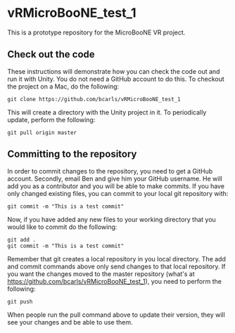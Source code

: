 # vRMicroBooNE_test_1

This is a prototype repository for the MicroBooNE VR project. 

## Check out the code

These instructions will demonstrate how you can check the code out and run it with Unity. You do not need a GitHub account to do this. To checkout the project on a Mac, do the following:

    git clone https://github.com/bcarls/vRMicroBooNE_test_1

This will create a directory with the Unity project in it. To periodically update, perform the following:

    git pull origin master

## Committing to the repository 

In order to commit changes to the repository, you need to get a GitHub account. Secondly, email Ben and give him your GitHub username. He will add you as a contributor and you will be able to make commits. If you have only changed existing files, you can commit to your local git repository with:

    git commit -m "This is a test commit"
    
Now, if you have added any new files to your working directory that you would like to commit do the following:

    git add .
    git commit -m "This is a test commit"

Remember that git creates a local repository in you local directory. The add and commit commands above only send changes to that local repository. If you want the changes moved to the master repository (what's at https://github.com/bcarls/vRMicroBooNE_test_1), you need to perform the following:

    git push
    
When people run the pull command above to update their version, they will see your changes and be able to use them. 

